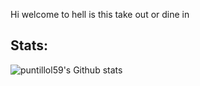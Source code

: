 Hi welcome to hell is this take out or dine in

## Stats:

![puntillol59's Github stats](https://github-readme-stats.vercel.app/api?username=Laniku&show_icons=true&theme=tokyonight)
